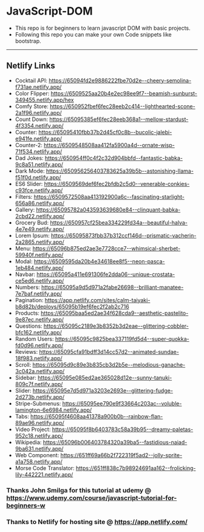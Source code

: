 # JavaScript-DOM
- This repo is for beginners to learn javascript DOM with basic projects.
- Following this repo you can make your own Code snippets like bootstrap.

-- --
## Netlify Links
- Cocktail API: https://65094fd2e9886222fbe70d2e--cheery-semolina-f731ae.netlify.app/
- Color Flipper: https://6509525aa20b4e2ec98ee9f7--beamish-sunburst-349455.netlify.app/hex
- Comfy Store: https://650952fbef6fec28eeb2c414--lighthearted-scone-2a1f96.netlify.app/
- Count Down: https://65095385ef6fec28eeb368a1--mellow-stardust-4f3354.netlify.app/
- Counter: https://65095410fbb37b2d45cf0c8b--bucolic-jalebi-e941fe.netlify.app/
- Counter-2: https://6509548508aa412fa5900a4d--ornate-wisp-71f534.netlify.app/
- Dad Jokes: https://650954ff0c4f2c32d904bbfd--fantastic-babka-9c8a51.netlify.app/
- Dark Mode: https://650956256403783625a39b5b--astonishing-llama-f51f0d.netlify.app/
- ES6 Slider: https://6509569def6fec2bfdb2c5d0--venerable-conkies-c93fce.netlify.app/
- Filters: https://6509572508aa413192900a6c--fascinating-starlight-656a86.netlify.app/
- Gallery: https://65095782a043593639680e84--clinquant-babka-2cbd22.netlify.app/
- Grocery Bud: https://650957cf25bea334229fd34a--beautiful-halva-4e7e49.netlify.app/
- Lorem Ipsum: https://65095873fbb37b312ccf146d--prismatic-vacherin-2a2865.netlify.app/
- Menu: https://65096b875ed2ae3e7728cce7--whimsical-sherbet-59940f.netlify.app/
- Modal: https://6509595da20b4e34618ee8f5--neon-pasca-1eb484.netlify.app/
- Navbar: https://65095a411e691306fe2dda06--unique-crostata-ce5ed6.netlify.app/
- Numbers: https://65095a9d5d971a2fabe26698--brilliant-manatee-7e7baf.netlify.app/
- Pagination: https://app.netlify.com/sites/calm-taiyaki-b8d82b/deploys/65095b19ef6fec2f2ab2c716
- Products: https://65095baa5ed2ae34f628cda9--aesthetic-pastelito-9e87ec.netlify.app/
- Questions: https://65095c2189e3b8352b3d2eae--glittering-cobbler-bfc162.netlify.app/
- Random Users: https://65095c9825bea337119fd5d4--super-quokka-fd0d96.netlify.app/
- Reviews: https://65095cfa91bdff3d14cc57d2--animated-sundae-18f983.netlify.app/
- Scroll: https://65095d9c89e3b835cb3d2b5e--melodious-ganache-3c042a.netlify.app/
- Sidebar: https://65095e085ed2ae365028d12e--sunny-tanuki-809c7f.netlify.app/
- Slider: https://65095e7d5d971a3203e2693e--glittering-fudge-2d273b.netlify.app/
- Stripe-Submenus: https://65095ee790e9f33664c203ac--voluble-lamington-6e6984.netlify.app/
- Tabs: https://65095f4608aa41378a900b0b--rainbow-flan-89ae96.netlify.app/
- Video Project: https://65095f8b6403783c58a39b95--dreamy-paletas-952c18.netlify.app/
- Wikipedia: https://65096b006403784320a39ba5--fastidious-naiad-9ba631.netlify.app/
- Web Component: https://651ff69a66b2f722319f5ad2--jolly-sprite-a1a758.netlify.app/
- Morse Code Translator: https://651ff838c7b98924691aa162--frolicking-lily-442221.netlify.app/

### Thanks John Smilga for this tutorial at udemy @ https://www.udemy.com/course/javascript-tutorial-for-beginners-w
### Thanks to Netlify for hosting site @ https://app.netlify.com/
